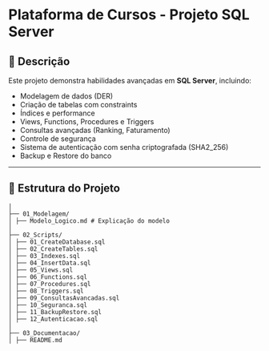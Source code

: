 # Plataforma de Cursos - Projeto SQL Server

## 📌 Descrição
Este projeto demonstra habilidades avançadas em **SQL Server**, incluindo:
- Modelagem de dados (DER)
- Criação de tabelas com constraints
- Índices e performance
- Views, Functions, Procedures e Triggers
- Consultas avançadas (Ranking, Faturamento)
- Controle de segurança
- Sistema de autenticação com senha criptografada (SHA2_256)
- Backup e Restore do banco

---

## 📂 Estrutura do Projeto
```PlataformaCursos/
│
├── 01_Modelagem/
│ ├── Modelo_Logico.md # Explicação do modelo
│
├── 02_Scripts/
│ ├── 01_CreateDatabase.sql
│ ├── 02_CreateTables.sql
│ ├── 03_Indexes.sql
│ ├── 04_InsertData.sql
│ ├── 05_Views.sql
│ ├── 06_Functions.sql
│ ├── 07_Procedures.sql
│ ├── 08_Triggers.sql
│ ├── 09_ConsultasAvancadas.sql
│ ├── 10_Seguranca.sql
│ ├── 11_BackupRestore.sql
│ ├── 12_Autenticacao.sql
│
├── 03_Documentacao/
│ ├── README.md